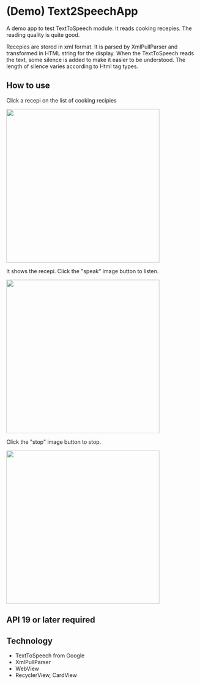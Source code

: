 # (Demo) Text2SpeechApp #
A demo app to test TextToSpeech module. It reads cooking recepies.
The reading quality is quite good.

Recepies are stored in xml format. 
It is parsed by XmlPullParser and transformed in HTML string for the display. 
When the TextToSpeech reads the text, some silence is added to make it easier to be understood. 
The length of silence varies according to Html tag types.

## How to use ##
Click a recepi on the list of cooking recipies

<img src="https://cloud.githubusercontent.com/assets/21304543/23956317/a5fd492a-099c-11e7-8797-53a4517922c2.png" width="400"/>

It shows the recepi. Click the "speak" image button to listen.

<img src="https://cloud.githubusercontent.com/assets/21304543/23956316/a5e564a4-099c-11e7-8390-1378eeea750c.png" width="400"/>

Click the "stop" image button to stop.

<img src="https://cloud.githubusercontent.com/assets/21304543/23956318/a62054c4-099c-11e7-833c-75c43d0048ef.png" width="400"/>


## API 19 or later required ##

## Technology ##
- TextToSpeech from Google
- XmlPullParser
- WebView
- RecyclerView, CardView
